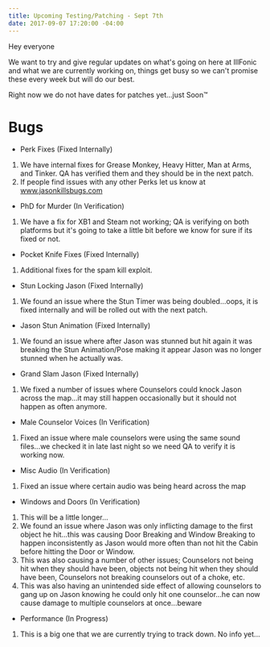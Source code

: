 ```yaml
---
title: Upcoming Testing/Patching - Sept 7th
date: 2017-09-07 17:20:00 -04:00
---
```


Hey everyone

We want to try and give regular updates on what's going on here at IllFonic and what we are currently working on, things get busy so we can't promise these every week but will do our best.

Right now we do not have dates for patches yet...just Soon™

# Bugs

* Perk Fixes (Fixed Internally)
1. We have internal fixes for Grease Monkey, Heavy Hitter, Man at Arms, and Tinker. QA has verified them and they should be in the next patch.
2. If people find issues with any other Perks let us know at www.jasonkillsbugs.com
* PhD for Murder (In Verification)
1. We have a fix for XB1 and Steam not working; QA is verifying on both platforms but it's going to take a little bit before we know for sure if its fixed or not.
* Pocket Knife Fixes (Fixed Internally)
1. Additional fixes for the spam kill exploit.
* Stun Locking Jason (Fixed Internally)
1. We found an issue where the Stun Timer was being doubled...oops, it is fixed internally and will be rolled out with the next patch.
* Jason Stun Animation (Fixed Internally)
1. We found an issue where after Jason was stunned but hit again it was breaking the Stun Animation/Pose making it appear Jason was no longer stunned when he actually was.
* Grand Slam Jason (Fixed Internally)
1. We fixed a number of issues where Counselors could knock Jason across the map...it may still happen occasionally but it should not happen as often anymore.
* Male Counselor Voices  (In Verification)
1. Fixed an issue where male counselors were using the same sound files...we checked it in late last night so we need QA to verify it is working now.
* Misc Audio (In Verification)
1. Fixed an issue where certain audio was being heard across the map
* Windows and Doors (In Verification)
1. This will be a little longer...
2. We found an issue where Jason was only inflicting damage to the first object he hit...this was causing Door Breaking and Window Breaking to happen inconsistently as Jason would more often than not hit the Cabin before hitting the Door or Window.
3. This was also causing a number of other issues; Counselors not being hit when they should have been, objects not being hit when they should have been, Counselors not breaking counselors out of a choke, etc.
4. This was also having an unintended side effect of allowing counselors to gang up on Jason knowing he could only hit one counselor...he can now cause damage to multiple counselors at once...beware
* Performance (In Progress)
1. This is a big one that we are currently trying to track down. No info yet...